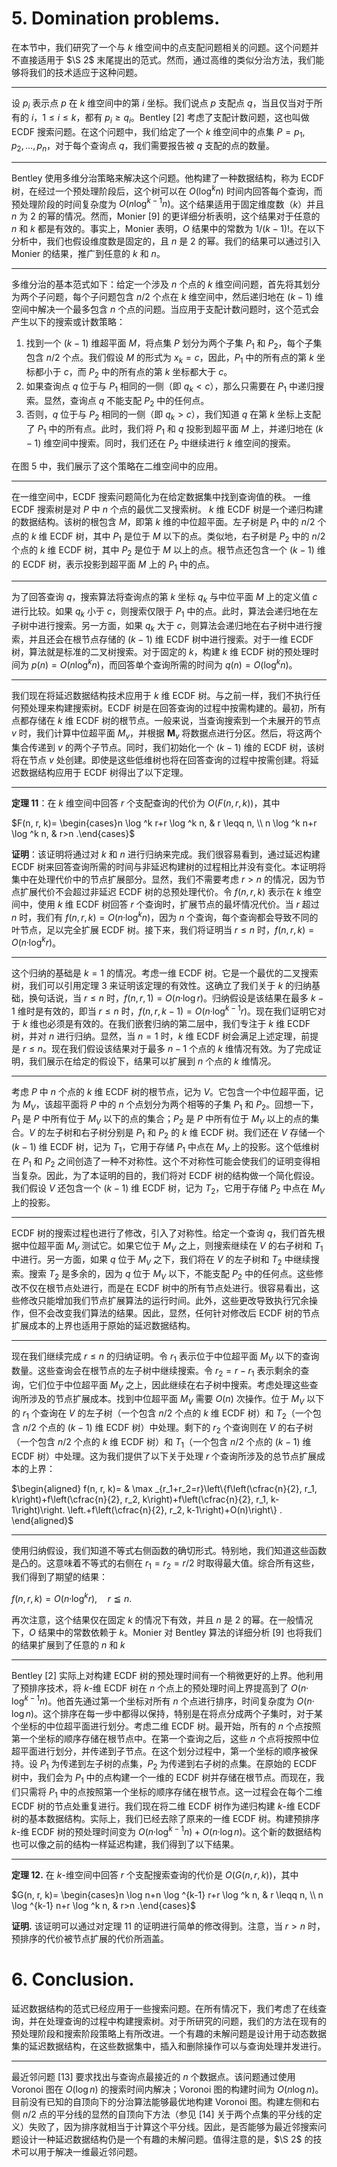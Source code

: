 # 5. Domination problems.

在本节中，我们研究了一个与 $k$ 维空间中的点支配问题相关的问题。这个问题并不直接适用于 $\S 2$ 末尾提出的范式。然而，通过高维的类似分治方法，我们能够将我们的技术适应于这种问题。

---

设 $p_i$ 表示点 $p$ 在 $k$ 维空间中的第 $i$ 坐标。我们说点 $p$ 支配点 $q$，当且仅当对于所有的 $i$，$1 \leq i \leq k$，都有 $p_i \geq q_i$。Bentley [2] 考虑了支配计数问题，这也叫做 ECDF 搜索问题。在这个问题中，我们给定了一个 $k$ 维空间中的点集 $P = {p_1, p_2, \dots, p_n}$，对于每个查询点 $q$，我们需要报告被 $q$ 支配的点的数量。

---

Bentley 使用多维分治策略来解决这个问题。他构建了一种数据结构，称为 ECDF 树，在经过一个预处理阶段后，这个树可以在 $O(\log^k n)$ 时间内回答每个查询，而预处理阶段的时间复杂度为 $O(n \log^{k-1} n)$。这个结果适用于固定维度数（$k$）并且 $n$ 为 2 的幂的情况。然而，Monier [9] 的更详细分析表明，这个结果对于任意的 $n$ 和 $k$ 都是有效的。事实上，Monier 表明，$O$ 结果中的常数为 $1 / (k-1)!$。在以下分析中，我们也假设维度数是固定的，且 $n$ 是 2 的幂。我们的结果可以通过引入 Monier 的结果，推广到任意的 $k$ 和 $n$。

---

多维分治的基本范式如下：给定一个涉及 $n$ 个点的 $k$ 维空间问题，首先将其划分为两个子问题，每个子问题包含 $n / 2$ 个点在 $k$ 维空间中，然后递归地在 $(k-1)$ 维空间中解决一个最多包含 $n$ 个点的问题。当应用于支配计数问题时，这个范式会产生以下的搜索或计数策略：

1. 找到一个 $(k-1)$ 维超平面 $M$，将点集 $P$ 划分为两个子集 $P_1$ 和 $P_2$，每个子集包含 $n / 2$ 个点。我们假设 $M$ 的形式为 $x_k=c$，因此，$P_1$ 中的所有点的第 $k$ 坐标都小于 $c$，而 $P_2$ 中的所有点的第 $k$ 坐标都大于 $c$。
2. 如果查询点 $q$ 位于与 $P_1$ 相同的一侧（即 $q_k < c$），那么只需要在 $P_1$ 中递归搜索。显然，查询点 $q$ 不能支配 $P_2$ 中的任何点。
3. 否则，$q$ 位于与 $P_2$ 相同的一侧（即 $q_k > c$），我们知道 $q$ 在第 $k$ 坐标上支配了 $P_1$ 中的所有点。此时，我们将 $P_1$ 和 $q$ 投影到超平面 $M$ 上，并递归地在 $(k-1)$ 维空间中搜索。同时，我们还在 $P_2$ 中继续进行 $k$ 维空间的搜索。

在图 5 中，我们展示了这个策略在二维空间中的应用。

---

在一维空间中，ECDF 搜索问题简化为在给定数据集中找到查询值的秩。 一维 ECDF 搜索树是对 $P$ 中 $n$ 个点的最优二叉搜索树。 $k$ 维 ECDF 树是一个递归构建的数据结构。该树的根包含 $M$，即第 $k$ 维的中位超平面。左子树是 $P_1$ 中的 $n / 2$ 个点的 $k$ 维 ECDF 树，其中 $P_1$ 是位于 $M$ 以下的点。类似地，右子树是 $P_2$ 中的 $n / 2$ 个点的 $k$ 维 ECDF 树，其中 $P_2$ 是位于 $M$ 以上的点。根节点还包含一个 $(k-1)$ 维的 ECDF 树，表示投影到超平面 $M$ 上的 $P_1$ 中的点。

---

为了回答查询 $q$，搜索算法将查询点的第 $k$ 坐标 $q_k$ 与中位平面 $M$ 上的定义值 $c$ 进行比较。如果 $q_k$ 小于 $c$，则搜索仅限于 $P_1$ 中的点。此时，算法会递归地在左子树中进行搜索。另一方面，如果 $q_k$ 大于 $c$，则算法会递归地在右子树中进行搜索，并且还会在根节点存储的 $(k-1)$ 维 ECDF 树中进行搜索。对于一维 ECDF 树，算法就是标准的二叉树搜索。对于固定的 $k$，构建 $k$ 维 ECDF 树的预处理时间为 $p(n) = O\left(n \log^k n\right)$，而回答单个查询所需的时间为 $q(n) = O\left(\log^k n\right)$。

---

我们现在将延迟数据结构技术应用于 $k$ 维 ECDF 树。与之前一样，我们不执行任何预处理来构建搜索树。ECDF 树是在回答查询的过程中按需构建的。最初，所有点都存储在 $k$ 维 ECDF 树的根节点。一般来说，当查询搜索到一个未展开的节点 $v$ 时，我们计算中位超平面 $M_v$，并根据 $\boldsymbol{M}_v$ 将数据点进行分区。然后，将这两个集合传递到 $v$ 的两个子节点。同时，我们初始化一个 $(k-1)$ 维的 ECDF 树，该树将在节点 $v$ 处创建。即使是这些低维树也将在回答查询的过程中按需创建。将延迟数据结构应用于 ECDF 树得出了以下定理。

---

**定理 11**：在 $k$ 维空间中回答 $r$ 个支配查询的代价为 $O(F(n, r, k))$，其中

$F(n, r, k)= \begin{cases}n \log ^k r+r \log ^k n, & r \leqq n, \\ n \log ^k n+r \log ^k n, & r>n .\end{cases}$ 

**证明**：该证明将通过对 $k$ 和 $n$ 进行归纳来完成。我们很容易看到，通过延迟构建 ECDF 树来回答查询所需的时间与非延迟构建树的过程相比并没有变化。本证明将集中在处理代价中的节点扩展部分。显然，我们不需要考虑 $r > n$ 的情况，因为节点扩展代价不会超过非延迟 ECDF 树的总预处理代价。令 $f(n, r, k)$ 表示在 $k$ 维空间中，使用 $k$ 维 ECDF 树回答 $r$ 个查询时，扩展节点的最坏情况代价。当 $r$ 超过 $n$ 时，我们有 $f(n, r, k) = O\left(n \text{⸱} \log^k n\right)$，因为 $n$ 个查询，每个查询都会导致不同的叶节点，足以完全扩展 ECDF 树。接下来，我们将证明当 $r \leq n$ 时，$f(n, r, k) = O\left(n \text{⸱} \log^k r\right)$。

---

这个归纳的基础是 $k=1$ 的情况。考虑一维 ECDF 树。它是一个最优的二叉搜索树，我们可以引用定理 3 来证明该定理的有效性。这确立了我们关于 $k$ 的归纳基础，换句话说，当 $r \leq n$ 时，$f(n, r, 1) = O(n \text{⸱} \log r)$。归纳假设是该结果在最多 $k-1$ 维时是有效的，即当 $r \leq n$ 时，$f(n, r, k-1) = O\left(n \text{⸱} \log^{k-1} r\right)$。现在我们证明它对于 $k$ 维也必须是有效的。在我们嵌套归纳的第二层中，我们专注于 $k$ 维 ECDF 树，并对 $n$ 进行归纳。显然，当 $n=1$ 时，$k$ 维 ECDF 树会满足上述定理，前提是 $r \leq n$。现在我们假设该结果对于最多 $n-1$ 个点的 $k$ 维情况有效。为了完成证明，我们展示在给定的假设下，结果可以扩展到 $n$ 个点的 $k$ 维情况。

---

考虑 $P$ 中 $n$ 个点的 $k$ 维 ECDF 树的根节点，记为 $V$。它包含一个中位超平面，记为 $M_V$，该超平面将 $P$ 中的 $n$ 个点划分为两个相等的子集 $P_1$ 和 $P_2$。回想一下，$P_1$ 是 $P$ 中所有位于 $M_V$ 以下的点的集合；$P_2$ 是 $P$ 中所有位于 $M_V$ 以上的点的集合。$V$ 的左子树和右子树分别是 $P_1$ 和 $P_2$ 的 $k$ 维 ECDF 树。我们还在 $V$ 存储一个 $(k-1)$ 维 ECDF 树，记为 $T_1$，它用于存储 $P_1$ 中点在 $M_V$ 上的投影。这个低维树在 $P_1$ 和 $P_2$ 之间创造了一种不对称性。这个不对称性可能会使我们的证明变得相当复杂。因此，为了本证明的目的，我们将对 ECDF 树的结构做一个简化假设。我们假设 $V$ 还包含一个 $(k-1)$ 维 ECDF 树，记为 $T_2$，它用于存储 $P_2$ 中点在 $M_V$ 上的投影。

---

ECDF 树的搜索过程也进行了修改，引入了对称性。给定一个查询 $q$，我们首先根据中位超平面 $M_V$ 测试它。如果它位于 $M_V$ 之上，则搜索继续在 $V$ 的右子树和 $T_1$ 中进行。另一方面，如果 $q$ 位于 $M_V$ 之下，我们将在 $V$ 的左子树和 $T_2$ 中继续搜索。搜索 $T_2$ 是多余的，因为 $q$ 位于 $M_V$ 以下，不能支配 $P_2$ 中的任何点。这些修改不仅在根节点处进行，而是在 ECDF 树中的所有节点处进行。很容易看出，这些修改只能增加我们节点扩展算法的运行时间。此外，这些更改导致执行冗余操作，但不会改变我们算法的结果。因此，显然，任何针对修改后 ECDF 树的节点扩展成本的上界也适用于原始的延迟数据结构。

---

现在我们继续完成 $r \leq n$ 的归纳证明。令 $r_1$ 表示位于中位超平面 $M_V$ 以下的查询数量。这些查询会在根节点的左子树中继续搜索。令 $r_2 = r - r_1$ 表示剩余的查询，它们位于中位超平面 $M_V$ 之上，因此继续在右子树中搜索。考虑处理这些查询所涉及的节点扩展成本。找到中位超平面 $M_V$ 需要 $O(n)$ 次操作。位于 $M_V$ 以下的 $r_1$ 个查询在 $V$ 的左子树（一个包含 $n / 2$ 个点的 $k$ 维 ECDF 树）和 $T_2$（一个包含 $n / 2$ 个点的 $(k-1)$ 维 ECDF 树）中处理。剩下的 $r_2$ 个查询则在 $V$ 的右子树（一个包含 $n / 2$ 个点的 $k$ 维 ECDF 树）和 $T_1$（一个包含 $n / 2$ 个点的 $(k-1)$ 维 ECDF 树）中处理。这为我们提供了以下关于处理 $r$ 个查询所涉及的总节点扩展成本的上界：

$\begin{aligned}
f(n, r, k)= & \max _{r_1+r_2=r}\left\{f\left(\cfrac{n}{2}, r_1, k\right)+f\left(\cfrac{n}{2}, r_2, k\right)+f\left(\cfrac{n}{2}, r_1, k-1\right)\right. 
\left.+f\left(\cfrac{n}{2}, r_2, k-1\right)+O(n)\right\} .
\end{aligned}$ 

---

使用归纳假设，我们知道不等式右侧函数的确切形式。特别地，我们知道这些函数是凸的。这意味着不等式的右侧在 $r_1 = r_2 = r / 2$ 时取得最大值。综合所有这些，我们得到了期望的结果：

$f(n, r, k)=O\left(n \text{⸱} \log ^k r\right), \quad r \leqq n .$

再次注意，这个结果仅在固定 $k$ 的情况下有效，并且 $n$ 是 2 的幂。在一般情况下，$O$ 结果中的常数依赖于 $k$。Monier 对 Bentley 算法的详细分析 [9] 也将我们的结果扩展到了任意的 $n$ 和 $k$

---

Bentley [2] 实际上对构建 ECDF 树的预处理时间有一个稍微更好的上界。他利用了预排序技术，将 $k$-维 ECDF 树在 $n$ 个点上的预处理时间上界提高到了 $O\left(n \text{⸱} \log^{k-1} n\right)$。他首先通过第一个坐标对所有 $n$ 个点进行排序，时间复杂度为 $O(n \text{⸱} \log n)$。这个排序在每一步中都得以保持，特别是在将点分成两个子集时，对于某个坐标的中位超平面进行划分。考虑二维 ECDF 树。最开始，所有的 $n$ 个点按照第一个坐标的顺序存储在根节点中。在第一个查询之后，这些 $n$ 个点将按照中位超平面进行划分，并传递到子节点。在这个划分过程中，第一个坐标的顺序被保持。设 $P_1$ 为传递到左子树的点集，$P_2$ 为传递到右子树的点集。在原始的 ECDF 树中，我们会为 $P_1$ 中的点构建一个一维的 ECDF 树并存储在根节点。而现在，我们只需将 $P_1$ 中的点按照第一个坐标的顺序存储在根节点。这一过程会在每个二维 ECDF 树的节点处重复进行。我们现在将二维 ECDF 树作为递归构建 $k$-维 ECDF 树的基本数据结构。实际上，我们已经去除了原来的一维 ECDF 树。构建预排序 $k$-维 ECDF 树的预处理时间变为 $O\left(n \text{⸱} \log^{k-1} n\right) + O(n \text{⸱} \log n)$。这个新的数据结构也可以像之前的结构一样延迟构建，我们得到了以下结果。

---

**定理 12.** 在 $k$-维空间中回答 $r$ 个支配搜索查询的代价是 $O(G(n, r, k))$，其中

$G(n, r, k)= \begin{cases}n \log n+n \log ^{k-1} r+r \log ^k n, & r \leqq n, \\ n \log ^{k-1} n+r \log ^k n, & r>n .\end{cases}$

**证明.** 该证明可以通过对定理 11 的证明进行简单的修改得到。注意，当 $r > n$ 时，预排序的代价被节点扩展的代价所涵盖。

# 6. Conclusion.

延迟数据结构的范式已经应用于一些搜索问题。在所有情况下，我们考虑了在线查询，并在处理查询的过程中构建搜索树。对于所研究的问题，我们的方法在现有的预处理阶段和搜索阶段策略上有所改进。一个有趣的未解问题是设计用于动态数据集的延迟数据结构，在这些数据集中，插入和删除操作可以与查询处理并发进行。

---

最近邻问题 [13] 要求找出与查询点最接近的 $n$ 个数据点。该问题通过使用 Voronoi 图在 $O(\log n)$ 的搜索时间内解决；Voronoi 图的构建时间为 $O(n \log n)$。目前没有已知的自顶向下的分治算法能够最优地构建 Voronoi 图。构建左侧和右侧 $n / 2$ 点的平分线的显然的自顶向下方法（参见 [14] 关于两个点集的平分线的定义）失败了，因为排序就相当于计算这个平分线。因此，是否能够为最近邻搜索问题设计一种延迟数据结构仍是一个有趣的未解问题。值得注意的是，$\S 2$ 的技术可以用于解决一维最近邻问题。